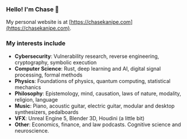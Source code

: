 ### Hello! I'm Chase 👋

My personal website is at [https://chasekanipe.com](https://chasekanipe.com).

### My interests include
 - **Cybersecurity**: Vulnerability research, reverse engineering, cryptography, symbolic execution
 - **Computer Science**: Rust, deep learning and AI, digital signal processing, formal methods
 - **Physics**: Foundations of physics, quantum computing, statistical mechanics
 - **Philosophy**: Epistemology, mind, causation, laws of nature, modality, religion, language
 - **Music**: Piano, acoustic guitar, electric guitar, modular and desktop synthesizers, pedalboards
 - **VFX**: Unreal Engine 5, Blender 3D, Houdini (a little bit)
 - **Other**: Economics, finance, and law podcasts. Cognitive science and neuroscience.
